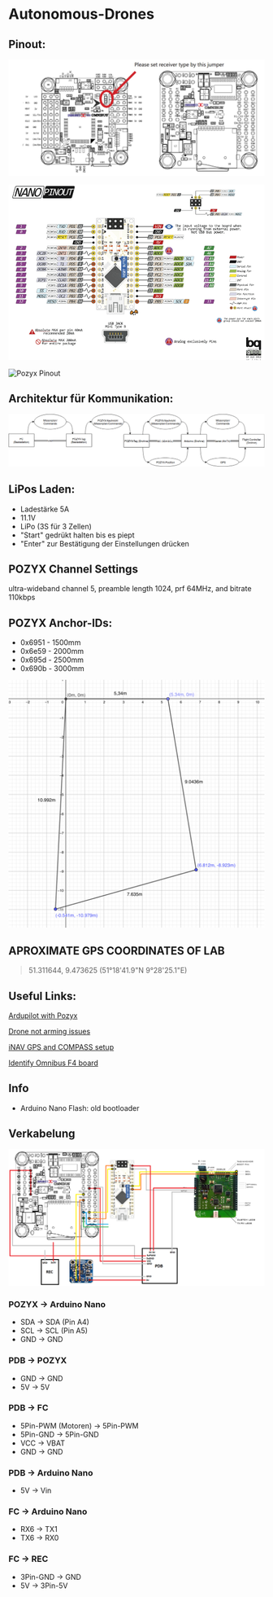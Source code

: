 # Autonomous-Drones
## Pinout:
![Omnibus Pinout](https://github.com/Romplex/autonomous-drones/raw/master/omnibus-f4-v3-pinout.jpg "Omnibus Pinout")

![Arduino Nano Pinout](https://github.com/Romplex/autonomous-drones/raw/master/arduino-nano-pinout.png "Arduino Nano Pinout")

![Pozyx Pinout](https://www.pozyx.io/assets/images/docs/pozyx_pins2.jpg "Pozyx Pinout")

## Architektur für Kommunikation:
![alt text](./docs/kommunikation.png "Logo Title Text 1")

## LiPos Laden:
* Ladestärke 5A 
* 11.1V 
* LiPo (3S für 3 Zellen) 
* "Start" gedrükt halten bis es piept
* "Enter" zur Bestätigung der Einstellungen drücken

## POZYX Channel Settings
ultra-wideband channel 5, preamble length 1024, prf 64MHz, and bitrate 110kbps

## POZYX Anchor-IDs:
* 0x6951 - 1500mm
* 0x6e59 - 2000mm
* 0x695d - 2500mm
* 0x690b - 3000mm

![Coords for anchors](./docs/POZYX_System_Lab.png)

## APROXIMATE GPS COORDINATES OF LAB
> 51.311644, 9.473625 (51°18'41.9"N 9°28'25.1"E)

## Useful Links:

[Ardupilot with Pozyx](http://ardupilot.org/copter/docs/common-pozyx.html)

[Drone not arming issues](https://github.com/iNavFlight/inav/wiki/%22Something%22-is-disabled----Reasons)

[iNAV GPS and COMPASS setup](https://github.com/iNavFlight/inav/wiki/GPS--and-Compass-setup)

[Identify Omnibus F4 board](https://www.dronetrest.com/t/how-to-identify-what-omnibus-f4-board-you-have/4735)

## Info
* Arduino Nano Flash: old bootloader

## Verkabelung
![Drone Pinout](drone-pinout.png "Drone Pinout")

### POZYX -> Arduino Nano
* SDA -> SDA (Pin A4)
* SCL -> SCL (Pin A5)
* GND -> GND

### PDB -> POZYX 
* GND -> GND
* 5V -> 5V

### PDB -> FC
* 5Pin-PWM (Motoren) -> 5Pin-PWM
* 5Pin-GND -> 5Pin-GND
* VCC -> VBAT
* GND -> GND

### PDB -> Arduino Nano
* 5V -> Vin

### FC -> Arduino Nano
* RX6 -> TX1
* TX6 -> RX0

### FC -> REC
* 3Pin-GND -> GND
* 5V -> 3Pin-5V



